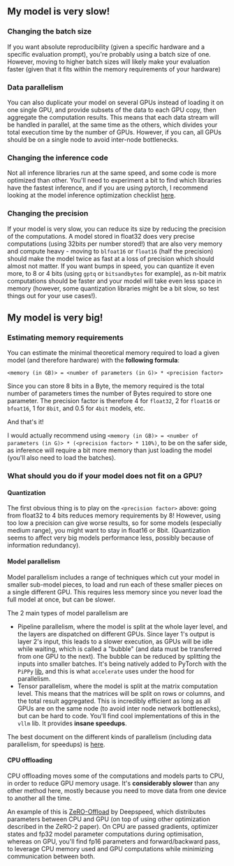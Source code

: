 ## My model is very slow!
### Changing the batch size
If you want absolute reproducibility (given a specific hardware and a specific evaluation prompt), you're probably using a batch size of one. However, moving to higher batch sizes will likely make your evaluation faster (given that it fits within the memory requirements of your hardware)

### Data parallelism
You can also duplicate your model on several GPUs instead of loading it on one single GPU, and provide subsets of the data to each GPU copy, then aggregate the computation results. 
This means that each data stream will be handled in parallel, at the same time as the others, which divides your total execution time by the number of GPUs. 
However, if you can, all GPUs should be on a single node to avoid inter-node bottlenecks.

### Changing the inference code
Not all inference libraries run at the same speed, and some code is more optimized than other. You'll need to experiment a bit to find which libraries have the fastest inference, and if you are using pytorch, I recommend looking at the model inference optimization checklist [here](https://pytorch.org/serve/performance_checklist.html).

### Changing the precision
If your model is very slow, you can reduce its size by reducing the precision of the computations. A model stored in float32 does very precise computations (using 32bits per number stored!) that are also very memory and compute heavy - moving to `blfoat16` or `float16` (half the precision) should make the model twice as fast at a loss of precision which should almost not matter. If you want bumps in speed, you can quantize it even more, to 8 or 4 bits (using `gptq` or `bitsandbytes` for example), as n-bit matrix computations should be faster and your model will take even less space in memory (however, some quantization libraries might be a bit slow, so test things out for your use cases!). 

## My model is very big!
### Estimating memory requirements
You can estimate the minimal theoretical memory required to load a given model (and therefore hardware) with the **following formula**:

`<memory (in GB)> = <number of parameters (in G)> * <precision factor>`

Since you can store 8 bits in a Byte, the memory required is the total number of parameters times the number of Bytes required to store one parameter. The precision factor is therefore 4 for `float32`,  2 for `float16` or `bfoat16`, 1 for `8bit`, and 0.5 for `4bit` models, etc.

And that's it! 

I would actually recommend using  `<memory (in GB)> = <number of parameters (in G)> * (<precision factor> * 110%)`, to be on the safer side, as inference will require a bit more memory than just loading the model (you'll also need to load the batches).

### What should you do if your model does not fit on a GPU?
#### Quantization
The first obvious thing is to play on the `<precision factor>` above: going from float32 to 4 bits reduces memory requirements by 8! 
However, using too low a precision can give worse results, so for some models (especially medium range), you might want to stay in float16 or 8bit. (Quantization seems to affect very big models performance less, possibly because of information redundancy).
#### Model parallelism
Model parallelism includes a range of techniques which cut your model in smaller sub-model pieces, to load and run each of these smaller pieces on a single different GPU. This requires less memory since you never load the full model at once, but can be slower.

The 2 main types of model parallelism are
- Pipeline parallelism, where the model is split at the whole layer level, and the layers are dispatched on different GPUs. Since layer 1's output is layer 2's input, this leads to a slower execution, as GPUs will be idle while waiting, which is called a "bubble" (and data must be transferred from one GPU to the next). The bubble can be reduced by splitting the inputs into smaller batches. It's being natively added to PyTorch with the `PiPPy` [lib](https://github.com/pytorch/PiPPy), and this is what `accelerate` uses under the hood for parallelism.
- Tensor parallelism, where the model is split at the matrix computation level. This means that the matrices will be split on rows or columns, and the total result aggregated. This is incredibly efficient as long as all GPUs are on the same node (to avoid inter node network bottlenecks), but can be hard to code. You'll find cool implementations of this in the `vllm` lib. It provides **insane speedups**.

The best document on the different kinds of parallelism (including data parallelism, for speedups) is [here](https://huggingface.co/docs/transformers/v4.15.0/en/parallelism).

#### CPU offloading
CPU offloading moves some of the computations and models parts to CPU, in order to reduce GPU memory usage. It's **considerably slower** than any other method here, mostly because you need to move data from one device to another all the time.

An example of this is [ZeRO-Offload](https://arxiv.org/abs/2101.06840) by Deepspeed, which distributes parameters between CPU and GPU (on top of using other optimization described in the ZeRO-2 paper). On CPU are passed gradients, optimizer states and fp32 model parameter computations during optimisation, whereas on GPU, you'll find fp16 parameters and forward/backward pass, to leverage CPU memory used and GPU computations while minimizing communication between both.
